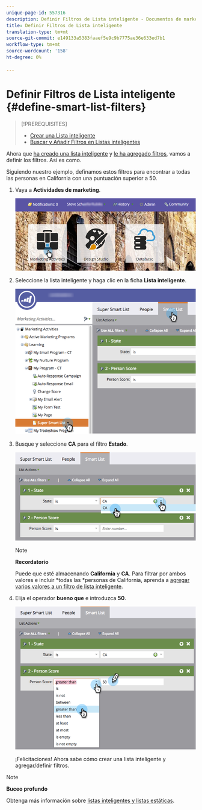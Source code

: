 ```yaml
---
unique-page-id: 557316
description: Definir Filtros de Lista inteligente - Documentos de marketing - Documentación del producto
title: Definir Filtros de Lista inteligente
translation-type: tm+mt
source-git-commit: e149133a5383faaef5e9c9b7775ae36e633ed7b1
workflow-type: tm+mt
source-wordcount: '158'
ht-degree: 0%

---
```



# Definir Filtros de Lista inteligente {#define-smart-list-filters}

>[!PREREQUISITES]
>
>* [Crear una Lista inteligente](create-a-smart-list.md)
>* [Buscar y Añadir Filtros en Listas inteligentes](find-and-add-filters-to-a-smart-list.md)

>



Ahora que [ha creado una lista inteligente](create-a-smart-list.md) y [le ha agregado filtros](find-and-add-filters-to-a-smart-list.md), vamos a definir los filtros. Así es como.

Siguiendo nuestro ejemplo, definamos estos filtros para encontrar a todas las personas en California con una puntuación superior a 50.

1. Vaya a **Actividades de marketing**.

   ![](assets/login-marketing-activities-1.png)

1. Seleccione la lista inteligente y haga clic en la ficha **Lista inteligente**.

   ![](assets/smarlist-choosefilters.png)

1. Busque y seleccione **CA** para el filtro **Estado**.

   ![](assets/smartlistdefinefilters.png)

   >[!NOTE]
   >
   >**Recordatorio**
   >
   >
   >Puede que esté almacenando **California** y **CA**. Para filtrar por ambos valores e incluir *todas las *personas de California, aprenda a [agregar varios valores a un filtro de lista inteligente](../../../../product-docs/core-marketo-concepts/smart-lists-and-static-lists/using-smart-lists/add-multiple-values-to-a-smart-list-filter.md).

1. Elija el operador **bueno que** e introduzca **50**.

   ![](assets/smartlistfilter-personscore.png)

   ¡Felicitaciones! Ahora sabe cómo crear una lista inteligente y agregar/definir filtros.

>[!NOTE]
>
>**Buceo profundo**
>
>Obtenga más información sobre [listas inteligentes y listas estáticas](http://docs.marketo.com/display/docs/smart+lists+and+static+lists).

